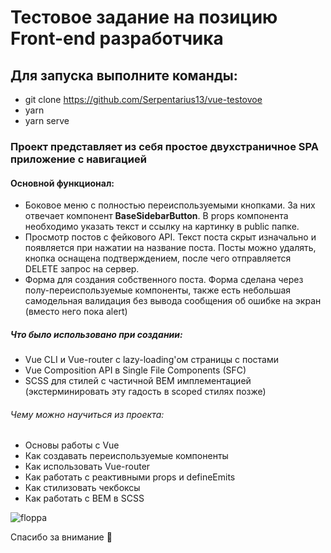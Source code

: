 # Тестовое задание на позицию Front-end разработчика

## Для запуска выполните команды:

- git clone https://github.com/Serpentarius13/vue-testovoe
- yarn
- yarn serve

### Проект представляет из себя простое двухстраничное SPA приложение с навигацией

#### Основной функционал:

- Боковое меню с полностью переиспользуемыми кнопками. За них отвечает компонент **BaseSidebarButton**. В props компонента необходимо указать текст и ссылку на картинку в public папке.
- Просмотр постов с фейкового API. Текст поста скрыт изначально и появляется при нажатии на название поста. Посты можно удалять, кнопка оснащена подтверждением, после чего отправляется DELETE запрос на сервер.
- Форма для создания собственного поста. Форма сделана через полу-переиспользуемые компоненты, также есть небольшая самодельная валидация без вывода сообщения об ошибке на экран (вместо него пока alert)

##### Что было использовано при создании:

- Vue CLI и Vue-router c lazy-loading'ом страницы с постами
- Vue Composition API в Single File Components (SFC)
- SCSS для стилей c частичной BEM имплементацией (экстерминировать эту гадость в scoped стилях позже)

###### Чему можно научиться из проекта:

- Основы работы с Vue
- Как создавать переиспользуемые компоненты
- Как использовать Vue-router
- Как работать с реактивными props и defineEmits
- Как стилизовать чекбоксы
- Как работать с BEM в SCSS

![floppa]('/floppa.jpg')

Спасибо за внимание 💜
